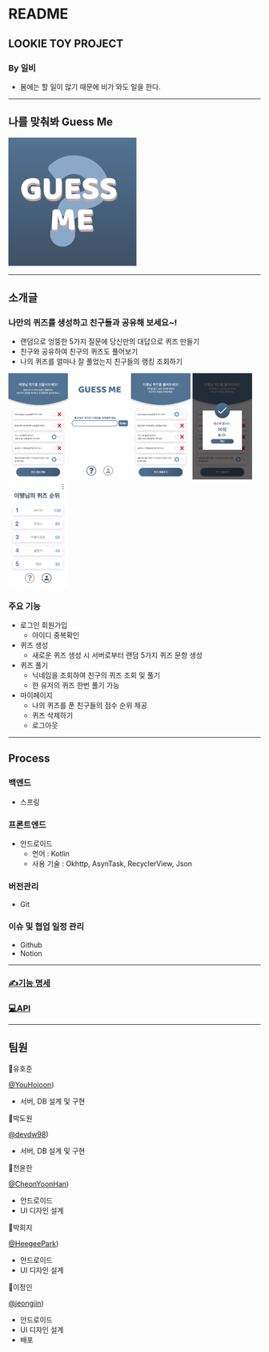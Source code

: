 # README

## LOOKIE TOY PROJECT

### By 일비

- 봄에는 할 일이 많기 때문에 비가 와도 일을 한다.

---

## 나를 맞춰봐 Guess Me

<img src="./README/ic_launcher.png" alt="ic_launcher" style="zoom: 25%;" />

---

## 소개글

### 나만의 퀴즈를 생성하고 친구들과 공유해 보세요~!

- 랜덤으로 엉뚱한 5가지 질문에 당신만의 대답으로 퀴즈 만들기
- 친구와 공유하여 친구의 퀴즈도 풀어보기
- 나의 퀴즈를 얼마나 잘 풀었는지 친구들의 랭킹 조회하기

<img src="./README/README 25e4ea867a514153894d36fec5a290a3.png" alt="README 25e4ea867a514153894d36fec5a290a3" style="zoom: 33%;"/>  <img src="./README/README 25e4ea867a514153894d36fec5a290a3 1.png" alt="README 25e4ea867a514153894d36fec5a290a3 1" style="zoom: 33%;" /> <img src="./README/README 25e4ea867a514153894d36fec5a290a3 2.png" alt="README 25e4ea867a514153894d36fec5a290a3 2" style="zoom: 33%;" /> <img src="./README/README 25e4ea867a514153894d36fec5a290a3 3.png" alt="README 25e4ea867a514153894d36fec5a290a3 3" style="zoom: 33%;" /> <img src="./README/_.png" alt="_" style="zoom:33%;" />

### 주요 기능

- 로그인 회원가입
    - 아이디 중복확인
- 퀴즈 생성
    - 새로운 퀴즈 생성 시 서버로부터 랜덤 5가지 퀴즈 문항 생성
- 퀴즈 풀기
    - 닉네임을 조회하여 친구의 퀴즈 조회 및 풀기
    - 한 유저의 퀴즈 한번 풀기 가능
- 마이페이지
    - 나의 퀴즈를 푼 친구들의 점수 순위 제공
    - 퀴즈 삭제하기
    - 로그아웃

---

## Process

### 백엔드

- 스프링

### 프론트엔드

- 안드로이드
    - 언어 : Kotlin
    - 사용 기술 : Okhttp, AsynTask, RecyclerView, Json

### 버전관리

- Git

### 이슈 및 협업 일정 관리

- Github
- Notion

---

### [✍️기능 명세](https://www.notion.so/ca98be73f35545fd8779a531f6614571?v=dca2d9392e254563b645f691c24c9e39)

### [💻API](https://www.notion.so/API-0d7f33c4058a423cb3354c4d2abc9e89)

---

## 팀원

👤유호준

[@YouHojoon](https://github.com/YouHojoon))

- 서버, DB 설계 및 구현

👤박도원

[@devdw98](https://github.com/devdw98))

- 서버, DB 설계 및 구현

👤천윤한

[@CheonYoonHan](https://github.com/CheonYoonHan))

- 안드로이드
- UI 디자인 설계

👤박희지

[@HeegeePark](https://github.com/HeegeePark))

- 안드로이드
- UI 디자인 설계

👤이정인

[@jeongiin](https://github.com/jeongiin))

- 안드로이드
- UI 디자인 설계
- 배포
